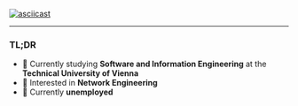 [![asciicast](https://asciinema.org/a/526091.svg)](https://asciinema.org/a/526091)

---
### TL;DR
- 📘 Currently studying **Software and Information Engineering** at the **Technical University of Vienna**
- 📗 Interested in **Network Engineering**
- 📙 Currently **unemployed**
